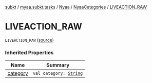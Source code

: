 [subkt](../../../index.md) / [myaa.subkt.tasks](../../index.md) / [Nyaa](../index.md) / [NyaaCategories](index.md) / [LIVEACTION_RAW](./-l-i-v-e-a-c-t-i-o-n_-r-a-w.md)

# LIVEACTION_RAW

`LIVEACTION_RAW` [(source)](https://github.com/Myaamori/SubKt/blob/0.1.19/src/main/kotlin/myaa/subkt/tasks/tasks.kt#L803)

### Inherited Properties

| Name | Summary |
|---|---|
| [category](category.md) | `val category: `[`String`](https://kotlinlang.org/api/latest/jvm/stdlib/kotlin/-string/index.html) |
